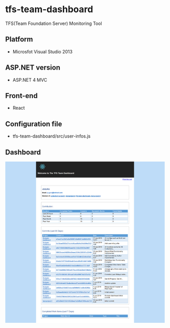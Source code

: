 # tfs-team-dashboard
TFS(Team Foundation Server) Monitoring Tool

## Platform

- Microsfot Visual Studio 2013

## ASP.NET version

- ASP.NET 4 MVC

## Front-end

- React

## Configuration file

- tfs-team-dashboard/src/user-infos.js

## Dashboard

![dashboard](./screenshot.jpeg)